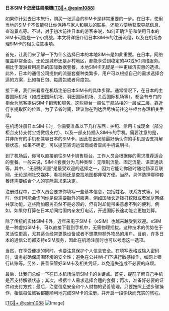 **日本SIM卡怎麽註冊飛機[[TG💪+ @esim1088](https://t.me/s/esim1088)]**

如果你计划去日本旅行，购买一张适合的SIM卡是非常重要的一步。在日本，使用当地的SIM卡不仅能够让你保持与家人和朋友的联系，还能方便地获取导航信息、查询景点等。不过，对于初次前往日本的游客来说，如何正确注册和使用日本的SIM卡可能是一个小挑战。本文将详细介绍日本SIM卡的注册流程，以及在机场办理SIM卡的相关注意事项。

首先，让我们来了解一下为什么选择日本的本地SIM卡是如此重要。在日本，网络覆盖非常全面，无论是城市还是乡村地区，都能享受到稳定的4G或5G网络服务。相比于漫游费用高昂的国际数据套餐，本地SIM卡无疑是一种更经济实惠的选择。此外，日本的通信公司提供的流量套餐种类繁多，用户可以根据自己的需求选择合适的方案，比如每日包、每周包或者月度包。

接下来，我们来看看在机场注册日本SIM卡的具体步骤。通常情况下，在日本的主要国际机场（如成田国际机场、羽田国际机场、关西国际机场等），都会有专门的柜台为旅客提供SIM卡销售和服务。这些柜台一般位于航站楼的一层或二层，靠近行李提取区的位置。为了节省时间，建议你在到达后尽快前往这些柜台办理相关手续。

在机场注册日本SIM卡时，你需要准备以下几样东西：护照、信用卡或现金（部分柜台支持支付宝或微信支付）、以及一部支持插入SIM卡的手机。需要注意的是，并非所有的手机都兼容日本的SIM卡，因此在出发前最好确认你的手机是否支持解锁状态。如果不确定，可以提前咨询运营商或者查阅手机说明书。

到了机场后，你可以直接前往SIM卡销售柜台。工作人员会根据你的需求推荐适合的套餐。一般来说，SIM卡套餐分为几种类型：无限制流量、固定流量、语音通话等。其中，“无限制流量”是最受欢迎的选择之一，因为它能让你随时随地畅享互联网，无论是刷社交媒体、看视频还是查找地图都非常方便。当然，具体选择哪种套餐还需要结合个人的实际需求来决定。

注册过程中，工作人员会要求你填写一些基本信息，包括姓名、联系方式等。同时，他们可能会询问你是否需要额外的服务，例如国际长途拨打权限或者家庭网络共享功能。这些附加服务虽然不是必须的，但有时却能带来意想不到的便利。例如，如果你打算在日本期间给国内亲友打电话，开通国际长途功能会更加划算。

除了传统的实体SIM卡外，近年来电子SIM卡（eSIM）也越来越受到欢迎。eSIM是一种虚拟SIM卡，可以直接下载到手机中，无需物理插拔。这种技术的优势在于灵活性更高，尤其适合经常更换设备或者不想携带额外物品的用户。目前，许多日本的通信公司都支持eSIM服务，因此在机场注册时也可以考虑这一选项。

当然，在享受便捷的同时，也要注意保护个人信息安全。在填写表格或输入密码时，请务必确保周围环境的安全性；避免在公共Wi-Fi下进行敏感操作，如网上银行转账等。另外，妥善保管好SIM卡及相关凭证，以免遗失造成不必要的麻烦。

最后，让我们总结一下在日本机场注册SIM卡的关键点。首先，提前了解自己手机是否支持解锁状态；其次，根据个人需求选择合适的套餐；再次，准备好必要的证件和支付方式；最后，注意信息安全和个人财物的妥善管理。只要按照上述步骤操作，相信每位旅客都能顺利地完成SIM卡的注册，并开启一段愉快而充实的旅程。

[[TG💪+ @esim1088](https://t.me/s/esim1088) ![Image](https://i.postimg.cc/4NQfJmqS/Snipaste-2025-05-13-00-14-12.png)]